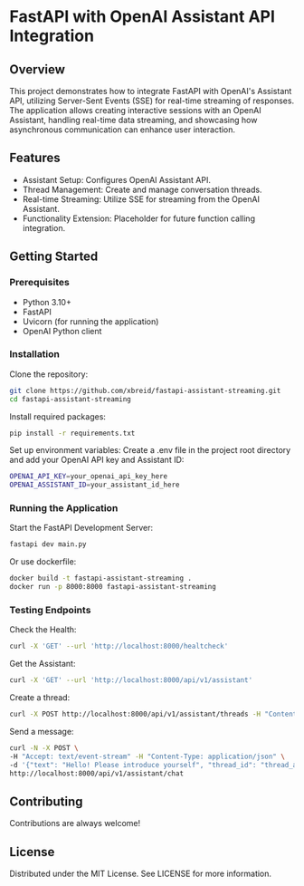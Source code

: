 # FastAPI with OpenAI Assistant API Integration

## Overview

This project demonstrates how to integrate FastAPI with OpenAI's Assistant API, utilizing Server-Sent Events (SSE) for real-time streaming of responses. The application allows creating interactive sessions with an OpenAI Assistant, handling real-time data streaming, and showcasing how asynchronous communication can enhance user interaction.

## Features

- Assistant Setup: Configures OpenAI Assistant API.
- Thread Management: Create and manage conversation threads.
- Real-time Streaming: Utilize SSE for streaming from the OpenAI Assistant.
- Functionality Extension: Placeholder for future function calling integration.

## Getting Started

### Prerequisites

- Python 3.10+
- FastAPI
- Uvicorn (for running the application)
- OpenAI Python client

### Installation

Clone the repository:

```bash
git clone https://github.com/xbreid/fastapi-assistant-streaming.git
cd fastapi-assistant-streaming
```

Install required packages:

```bash
pip install -r requirements.txt
```

Set up environment variables:
Create a .env file in the project root directory and add your OpenAI API key and Assistant ID:

```bash
OPENAI_API_KEY=your_openai_api_key_here
OPENAI_ASSISTANT_ID=your_assistant_id_here
```

### Running the Application

Start the FastAPI Development Server:

```bash
fastapi dev main.py
```

Or use dockerfile:

```bash
docker build -t fastapi-assistant-streaming .
docker run -p 8000:8000 fastapi-assistant-streaming
```

### Testing Endpoints

Check the Health:

```bash
curl -X 'GET' --url 'http://localhost:8000/healtcheck'
```

Get the Assistant:

```bash
curl -X 'GET' --url 'http://localhost:8000/api/v1/assistant'
```

Create a thread:

```bash
curl -X POST http://localhost:8000/api/v1/assistant/threads -H "Content-Type: application/json"
```

Send a message:

```bash
curl -N -X POST \
-H "Accept: text/event-stream" -H "Content-Type: application/json" \
-d '{"text": "Hello! Please introduce yourself", "thread_id": "thread_abc123" }' \
http://localhost:8000/api/v1/assistant/chat
```

## Contributing

Contributions are always welcome!

## License

Distributed under the MIT License. See LICENSE for more information.
